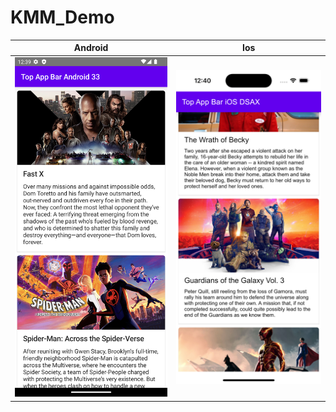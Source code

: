 # KMM_Demo
Android                             |  Ios
:----------------------------------:|:-------------------------:
![plot](./Screenshot_1688324967.png)|![plot](./ios.png)

